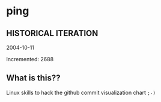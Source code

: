 # ping

## HISTORICAL ITERATION
2004-10-11

Incremented: 2688

## What is this?? 
Linux skills to hack the github commit visualization chart `;-)`
